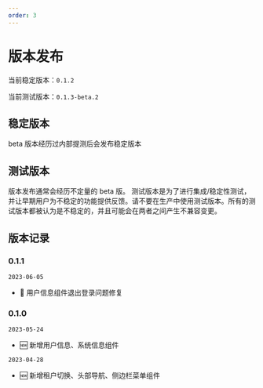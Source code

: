 ```yaml
---
order: 3
---
```


# 版本发布

当前稳定版本：`0.1.2`

当前测试版本：`0.1.3-beta.2`

## 稳定版本

beta 版本经历过内部提测后会发布稳定版本

## 测试版本

版本发布通常会经历不定量的 beta 版。
测试版本是为了进行集成/稳定性测试，并让早期用户为不稳定的功能提供反馈。请不要在生产中使用测试版本。所有的测试版本都被认为是不稳定的，并且可能会在两者之间产生不兼容变更。

## 版本记录

### 0.1.1

`2023-06-05`

- 🐞 用户信息组件退出登录问题修复

### 0.1.0

`2023-05-24`

- 🆕 新增用户信息、系统信息组件

`2023-04-28`

- 🆕 新增租户切换、头部导航、侧边栏菜单组件
